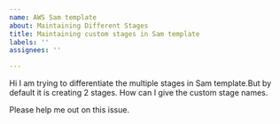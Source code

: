 ```yaml
---
name: AWS Sam template
about: Maintaining Different Stages
title: Maintaining custom stages in Sam template
labels: ''
assignees: ''

---
```


Hi 
I am trying to differentiate the multiple stages in Sam template.But by default it is creating 2 stages. How can I give the custom stage names.


Please help me out on this issue.
